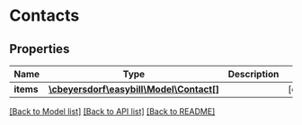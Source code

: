 # Contacts

## Properties
Name | Type | Description | Notes
------------ | ------------- | ------------- | -------------
**items** | [**\cbeyersdorf\easybill\Model\Contact[]**](Contact.md) |  | [optional] 

[[Back to Model list]](../README.md#documentation-for-models) [[Back to API list]](../README.md#documentation-for-api-endpoints) [[Back to README]](../README.md)


